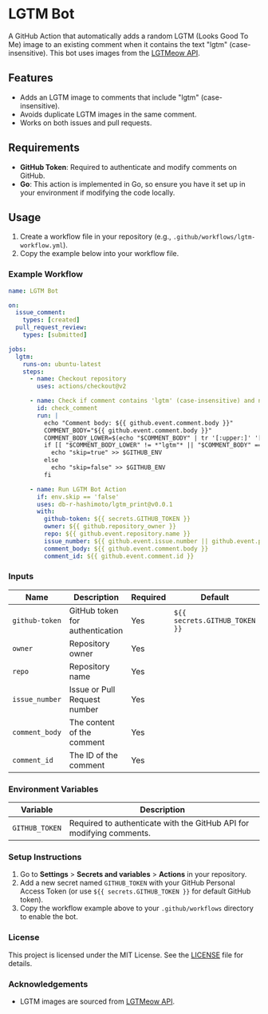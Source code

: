 
# LGTM Bot

A GitHub Action that automatically adds a random LGTM (Looks Good To Me) image to an existing comment when it contains the text "lgtm" (case-insensitive). This bot uses images from the [LGTMeow API](https://lgtmeow.com/api/lgtm-images).

## Features

- Adds an LGTM image to comments that include "lgtm" (case-insensitive).
- Avoids duplicate LGTM images in the same comment.
- Works on both issues and pull requests.

## Requirements

- **GitHub Token**: Required to authenticate and modify comments on GitHub.
- **Go**: This action is implemented in Go, so ensure you have it set up in your environment if modifying the code locally.

## Usage

1. Create a workflow file in your repository (e.g., `.github/workflows/lgtm-workflow.yml`).
2. Copy the example below into your workflow file.

### Example Workflow

```yaml
name: LGTM Bot

on:
  issue_comment:
    types: [created]
  pull_request_review:
    types: [submitted]

jobs:
  lgtm:
    runs-on: ubuntu-latest
    steps:
      - name: Checkout repository
        uses: actions/checkout@v2

      - name: Check if comment contains 'lgtm' (case-insensitive) and no existing LGTM image
        id: check_comment
        run: |
          echo "Comment body: ${{ github.event.comment.body }}"
          COMMENT_BODY="${{ github.event.comment.body }}"
          COMMENT_BODY_LOWER=$(echo "$COMMENT_BODY" | tr '[:upper:]' '[:lower:]')
          if [[ "$COMMENT_BODY_LOWER" != *"lgtm"* || "$COMMENT_BODY" == *"![LGTM]"* ]]; then
            echo "skip=true" >> $GITHUB_ENV
          else
            echo "skip=false" >> $GITHUB_ENV
          fi

      - name: Run LGTM Bot Action
        if: env.skip == 'false'
        uses: db-r-hashimoto/lgtm_print@v0.0.1
        with:
          github-token: ${{ secrets.GITHUB_TOKEN }}
          owner: ${{ github.repository_owner }}
          repo: ${{ github.event.repository.name }}
          issue_number: ${{ github.event.issue.number || github.event.pull_request.number }}
          comment_body: ${{ github.event.comment.body }}
          comment_id: ${{ github.event.comment.id }}
```

### Inputs

| Name            | Description                                | Required | Default                      |
|-----------------|--------------------------------------------|----------|------------------------------|
| `github-token`  | GitHub token for authentication            | Yes      | `${{ secrets.GITHUB_TOKEN }}`|
| `owner`         | Repository owner                           | Yes      |                              |
| `repo`          | Repository name                            | Yes      |                              |
| `issue_number`  | Issue or Pull Request number               | Yes      |                              |
| `comment_body`  | The content of the comment                 | Yes      |                              |
| `comment_id`    | The ID of the comment                      | Yes      |                              |

### Environment Variables

| Variable       | Description                                                                 |
|----------------|-----------------------------------------------------------------------------|
| `GITHUB_TOKEN` | Required to authenticate with the GitHub API for modifying comments.        |

### Setup Instructions

1. Go to **Settings** > **Secrets and variables** > **Actions** in your repository.
2. Add a new secret named `GITHUB_TOKEN` with your GitHub Personal Access Token (or use `${{ secrets.GITHUB_TOKEN }}` for default GitHub token).
3. Copy the workflow example above to your `.github/workflows` directory to enable the bot.

### License

This project is licensed under the MIT License. See the [LICENSE](./LICENSE) file for details.

### Acknowledgements

- LGTM images are sourced from [LGTMeow API](https://lgtmeow.com/api/lgtm-images).
